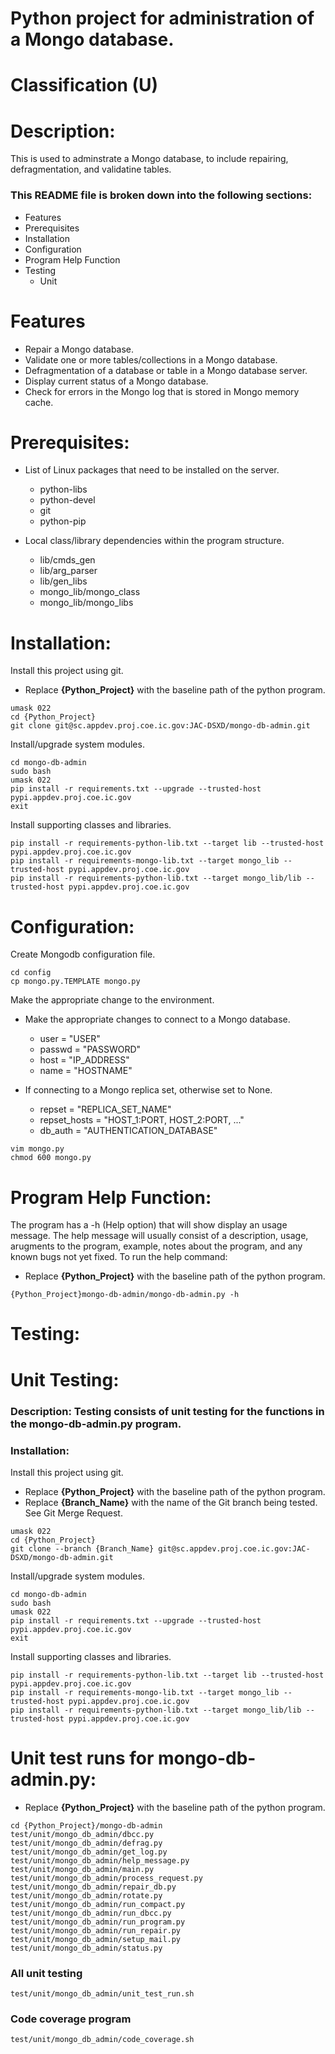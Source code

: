 # Python project for administration of a Mongo database.
# Classification (U)

# Description:
  This is used to adminstrate a Mongo database, to include repairing, defragmentation, and validatine tables.


###  This README file is broken down into the following sections:
  * Features
  * Prerequisites
  * Installation
  * Configuration
  * Program Help Function
  * Testing
    - Unit


# Features
  * Repair a Mongo database.
  * Validate one or more tables/collections in a Mongo database.
  * Defragmentation of a database or table in a Mongo database server.
  * Display current status of a Mongo database.
  * Check for errors in the Mongo log that is stored in Mongo memory cache.

# Prerequisites:

  * List of Linux packages that need to be installed on the server.
    - python-libs
    - python-devel
    - git
    - python-pip

  * Local class/library dependencies within the program structure.
    - lib/cmds_gen
    - lib/arg_parser
    - lib/gen_libs
    - mongo_lib/mongo_class
    - mongo_lib/mongo_libs


# Installation:

Install this project using git.
  * Replace **{Python_Project}** with the baseline path of the python program.

```
umask 022
cd {Python_Project}
git clone git@sc.appdev.proj.coe.ic.gov:JAC-DSXD/mongo-db-admin.git
```

Install/upgrade system modules.

```
cd mongo-db-admin
sudo bash
umask 022
pip install -r requirements.txt --upgrade --trusted-host pypi.appdev.proj.coe.ic.gov
exit
```

Install supporting classes and libraries.

```
pip install -r requirements-python-lib.txt --target lib --trusted-host pypi.appdev.proj.coe.ic.gov
pip install -r requirements-mongo-lib.txt --target mongo_lib --trusted-host pypi.appdev.proj.coe.ic.gov
pip install -r requirements-python-lib.txt --target mongo_lib/lib --trusted-host pypi.appdev.proj.coe.ic.gov
```

# Configuration:

Create Mongodb configuration file.

```
cd config
cp mongo.py.TEMPLATE mongo.py
```

Make the appropriate change to the environment.
  * Make the appropriate changes to connect to a Mongo database.
    - user = "USER"
    - passwd = "PASSWORD"
    - host = "IP_ADDRESS"
    - name = "HOSTNAME"

  * If connecting to a Mongo replica set, otherwise set to None.
    - repset = "REPLICA_SET_NAME"
    - repset_hosts = "HOST_1:PORT, HOST_2:PORT, ..."
    - db_auth = "AUTHENTICATION_DATABASE"

```
vim mongo.py
chmod 600 mongo.py
```


# Program Help Function:

  The program has a -h (Help option) that will show display an usage message.  The help message will usually consist of a description, usage, arugments to the program, example, notes about the program, and any known bugs not yet fixed.  To run the help command:
  * Replace **{Python_Project}** with the baseline path of the python program.

```
{Python_Project}mongo-db-admin/mongo-db-admin.py -h
```


# Testing:


# Unit Testing:

### Description: Testing consists of unit testing for the functions in the mongo-db-admin.py program.

### Installation:

Install this project using git.
  * Replace **{Python_Project}** with the baseline path of the python program.
  * Replace **{Branch_Name}** with the name of the Git branch being tested.  See Git Merge Request.

```
umask 022
cd {Python_Project}
git clone --branch {Branch_Name} git@sc.appdev.proj.coe.ic.gov:JAC-DSXD/mongo-db-admin.git
```

Install/upgrade system modules.

```
cd mongo-db-admin
sudo bash
umask 022
pip install -r requirements.txt --upgrade --trusted-host pypi.appdev.proj.coe.ic.gov
exit
```

Install supporting classes and libraries.

```
pip install -r requirements-python-lib.txt --target lib --trusted-host pypi.appdev.proj.coe.ic.gov
pip install -r requirements-mongo-lib.txt --target mongo_lib --trusted-host pypi.appdev.proj.coe.ic.gov
pip install -r requirements-python-lib.txt --target mongo_lib/lib --trusted-host pypi.appdev.proj.coe.ic.gov
```


# Unit test runs for mongo-db-admin.py:
  * Replace **{Python_Project}** with the baseline path of the python program.

```
cd {Python_Project}/mongo-db-admin
test/unit/mongo_db_admin/dbcc.py
test/unit/mongo_db_admin/defrag.py
test/unit/mongo_db_admin/get_log.py
test/unit/mongo_db_admin/help_message.py
test/unit/mongo_db_admin/main.py
test/unit/mongo_db_admin/process_request.py
test/unit/mongo_db_admin/repair_db.py
test/unit/mongo_db_admin/rotate.py
test/unit/mongo_db_admin/run_compact.py
test/unit/mongo_db_admin/run_dbcc.py
test/unit/mongo_db_admin/run_program.py
test/unit/mongo_db_admin/run_repair.py
test/unit/mongo_db_admin/setup_mail.py
test/unit/mongo_db_admin/status.py
```

### All unit testing
```
test/unit/mongo_db_admin/unit_test_run.sh
```

### Code coverage program
```
test/unit/mongo_db_admin/code_coverage.sh
```

